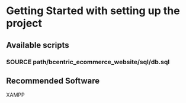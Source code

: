 # Getting Started with setting up the project

## Available scripts

### SOURCE path/bcentric_ecommerce_website/sql/db.sql

## Recommended Software

XAMPP
